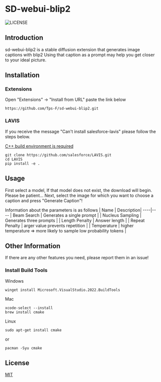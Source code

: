 # SD-webui-blip2
<img alt="LICENSE" src="https://img.shields.io/badge/license-MIT-blue.svg?maxAge=43200">

## Introduction
sd-webui-blip2 is a stable diffusion extension that generates image captions with blip2
Using that caption as a prompt may help you get closer to your ideal picture.


## Installation
### Extensions
Open "Extensions" -> "Install from URL" paste the link below

    https://github.com/Tps-F/sd-webui-blip2.git
       
### LAVIS
If you receive the message "Can't install salesforce-lavis" please follow the steps below.

[C++ build environment is required](#install-build-tools)

    git clone https://github.com/salesforce/LAVIS.git
    cd LAVIS
    pip install -e .
    


## Usage

First select a model, If that model does not exist, the download will begin. Please be patient...
Next, select the image for which you want to choose a caption and press "Generate Caption"!

Information about the parameters is as follows
| Name | Description|
----|----
| Beam Search | Generates a single prompt |
| Nucleus Sampling | Generates three prompts |
| Length Penalty | Answer length |
| Repeat Penalty | arger value prevents repetition |
| Temperature | higher temperature => more likely to sample low probability tokens |

## Other Information

If there are any other features you need, please report them in an issue!

### Install Build Tools
Windows

    winget install Microsoft.VisualStudio.2022.BuildTools


Mac
    
    xcode-select --install
    brew install cmake
    
Linux

    sudo apt-get install cmake
or

    pacman -Syu cmake
    

## License

[MIT](https://choosealicense.com/licenses/mit/)
